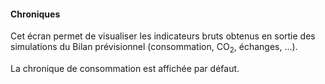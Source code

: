 #### Chroniques

Cet écran permet de visualiser les indicateurs bruts obtenus en sortie des simulations du Bilan prévisionnel (consommation, CO<SUB>2</SUB>, échanges, ...). 

La chronique de consommation est affichée par défaut.
